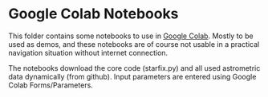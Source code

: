 # Google Colab Notebooks

This folder contains some notebooks to use in
[Google Colab](https://colab.research.google.com/).
Mostly to be used as demos, and these notebooks are of course
not usable in a practical navigation situation without internet
connection.

The notebooks download the core code (starfix.py) and all used astrometric
data dynamically (from github). Input parameters are entered using Google Colab
Forms/Parameters.
